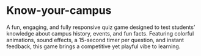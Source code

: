 # Know-your-campus
A fun, engaging, and fully responsive quiz game designed to test students’ knowledge about campus history, events, and fun facts. Featuring colorful animations, sound effects, a 15-second timer per question, and instant feedback, this game brings a competitive yet playful vibe to learning.
